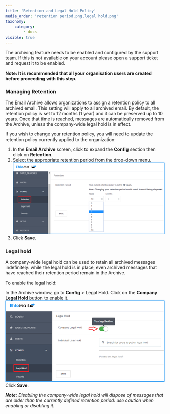 ```yaml
---
title: 'Retention and Legal Hold Policy'
media_order: 'retention period.png,legal hold.png'
taxonomy:
    category:
        - docs
visible: true
---
```


The archiving feature needs to be enabled and configured by the support team. If this is not available on your account please open a support ticket and request it to be enabled. 

****Note:** It is recommended that all your organisation users are created before proceeding with this step.**

### Managing Retention

The Email Archive allows organizations to assign a retention policy to all archived email. This setting will apply to all archived email. By default, the retention policy is set to 12 months (1 year) and it can be preserved up to 10 years. Once that time is reached, messages are automatically removed from the Archive, unless the company-wide legal hold is in effect.

If you wish to change your retention policy, you will need to update the retention policy currently applied to the organization: 
1. In the **Email Archive** screen, click to expand the **Config** section then click on **Retention**.
2. Select the appropriate retention period from the drop-down menu.
![](retention%20period.png)
3. Click **Save**.

### Legal hold

A company-wide legal hold can be used to retain all archived messages indefinitely: while the legal hold is in place, even archived messages that have reached their retention period remain in the Archive.

To enable the legal hold:

In the Archive window, go to **Config** > Legal Hold.
Click on the **Company Legal Hold** button to enable it.
![](legal%20hold.png)
Click **Save**.

_**Note:** Disabling the company-wide legal hold will dispose of messages that are older than the currently defined retention period: use caution when enabling or disabling it._


